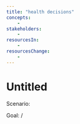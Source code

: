 ```yaml
---
title: "health decisions"
concepts: 
	-
stakeholders: 
	-
resourcesIn:
	-
resourcesChange:
	-
---
```


# Untitled

Scenario: 

Goal:
/